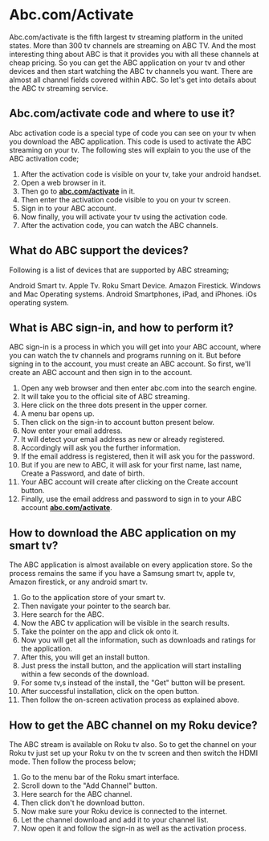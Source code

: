 # Abc.com/Activate

Abc.com/activate is the fifth largest tv streaming platform in the united states. More than 300 tv channels are streaming on ABC TV. And the most interesting thing about ABC is that it provides you with all these channels at cheap pricing. So you can get the ABC application on your tv and other devices and then start watching the ABC tv channels you want. There are almost all channel fields covered within ABC. So let's get into details about the ABC tv streaming service.

## Abc.com/activate code and where to use it?

Abc activation code is a special type of code you can see on your tv when you download the ABC application. This code is used to activate the ABC streaming on your tv. The following stes will explain to you the use of the ABC activation code;

1. After the activation code is visible on your tv, take your android handset.
2. Open a web browser in it.
3. Then go to **[abc.com/activate](https://abc-activate.github.io)** in it.
4. Then enter the activation code visible to you on your tv screen.
5. Sign in to your ABC account.
6. Now finally, you will activate your tv using the activation code.
7. After the activation code, you can watch the ABC channels.

## What do ABC support the devices?
Following is a list of devices that are supported by ABC streaming;

Android Smart tv.
Apple Tv.
Roku Smart Device.
Amazon Firestick.
Windows and Mac Operating systems.
Android Smartphones, iPad, and iPhones.
iOs operating system.

## What is ABC sign-in, and how to perform it?
ABC sign-in is a process in which you will get into your ABC account, where you can watch the tv channels and programs running on it. But before signing in to the account, you must create an ABC account. So first, we'll create an ABC account and then sign in to the account.

1. Open any web browser and then enter abc.com into the search engine.
2. It will take you to the official site of ABC streaming.
3. Here click on the three dots present in the upper corner.
4. A menu bar opens up.
5. Then click on the sign-in to account button present below.
6. Now enter your email address.
7. It will detect your email address as new or already registered.
8. Accordingly will ask you the further information.
9. If the email address is registered, then it will ask you for the password.
10. But if you are new to ABC, it will ask for your first name, last name, Create a Password, and date of birth.
11. Your ABC account will create after clicking on the Create account button.
12. Finally, use the email address and password to sign in to your ABC account **[abc.com/activate](https://abc-activate.github.io)**.


## How to download the ABC application on my smart tv?
The ABC application is almost available on every application store. So the process remains the same if you have a Samsung smart tv, apple tv, Amazon firestick, or any android smart tv.

1. Go to the application store of your smart tv.
2. Then navigate your pointer to the search bar.
3. Here search for the ABC.
4. Now the ABC tv application will be visible in the search results.
5. Take the pointer on the app and click ok onto it.
6. Now you will get all the information, such as downloads and ratings for the application.
7. After this, you will get an install button.
8. Just press the install button, and the application will start installing within a few seconds of the download.
9. For some tv,s instead of the install, the "Get" button will be present.
10. After successful installation, click on the open button.
11. Then follow the on-screen activation process as explained above.

## How to get the ABC channel on my Roku device?
The ABC stream is available on Roku tv also. So to get the channel on your Roku tv just set up your Roku tv on the tv screen and then switch the HDMI mode. Then follow the process below;

1. Go to the menu bar of the Roku smart interface.
2. Scroll down to the "Add Channel" button.
3. Here search for the ABC channel.
4. Then click don't he download button.
5. Now make sure your Roku device is connected to the internet.
6. Let the channel download and add it to your channel list.
7. Now open it and follow the sign-in as well as the activation process.


